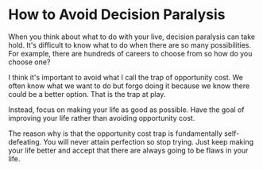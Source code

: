 # How to Avoid Decision Paralysis

When you think about what to do with your live, decision paralysis can take hold. It's difficult to know what to do when there are so many possibilities. For example, there are hundreds of careers to choose from so how do you choose one?

I think it's important to avoid what I call the trap of opportunity cost. We often know what we want to do but forgo doing it because we know there could be a better option. That is the trap at play. 

Instead, focus on making your life as good as possible. Have the goal of improving your life rather than avoiding opportunity cost.

The reason why is that the opportunity cost trap is fundamentally self-defeating. You will never attain perfection so stop trying. Just keep making your life better and accept that there are always going to be flaws in your life.

